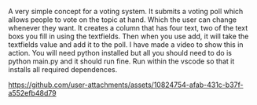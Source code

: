 A very simple concept for a voting system. It submits a voting poll which allows people to vote on the topic at hand. Which the user can change whenever they want. It creates a column that has four text, two of the text boxs you fill in using the textfields. Then when you use add, it will take the textfields value and add it to the poll. I have made a video to show this in action.  You will need python installed but all you should need to do is python main.py and it should run fine. Run within the vscode so that it installs all required dependences. 


https://github.com/user-attachments/assets/10824754-afab-431c-b37f-a552efb48d79

